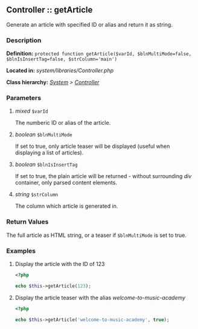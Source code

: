 
Controller :: getArticle
-------------------------------------------

Generate an article with specified ID or alias and return it as string.


### Description ###

**Definition:** `protected function getArticle($varId, $blnMultiMode=false, $blnIsInsertTag=false, $strColumn='main')`

**Located in:** *system/libraries/Controller.php*

**Class hierarchy:** *[System](../System.php) > [Controller](../Controller.php)*


### Parameters ###

1. *mixed* `$varId`

	The numberic ID or alias of the article.

2. *boolean* `$blnMultiMode`

	If set to true, only article teaser will be displayed (useful when displaying a list of articles).

3. *boolean* `$blnIsInsertTag`

	If set to true, the plain article will be returned - without surrounding *div* container, only parsed content elements.

4. *string* `$strColumn`

	The column which article is generated in.


### Return Values ###

The full article as HTML string, or a teaser if ```$blnMultiMode``` is set to true.


### Examples ###

1. Display the article with the ID of 123

	```php
	<?php

	echo $this->getArticle(123);
	```

2. Display the article teaser with the alias *welcome-to-music-academy*

	```php
	<?php

	echo $this->getArticle('welcome-to-music-academy', true);
	```
